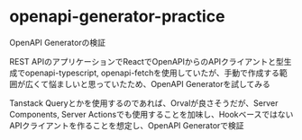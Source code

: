 # openapi-generator-practice
OpenAPI Generatorの検証

REST APIのアプリケーションでReactでOpenAPIからのAPIクライアントと型生成でopenapi-typescript, openapi-fetchを使用していたが、手動で作成する範囲が広くて悩ましいと思っていたため、OpenAPI Generatorを試してみる

Tanstack Queryとかを使用するのであれば、Orvalが良さそうだが、Server Components, Server Actionsでも使用することを加味し、HookベースではないAPIクライアントを作ることを想定し、OpenAPI Generatorで検証

